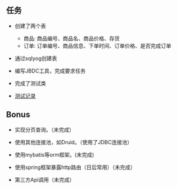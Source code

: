 ## 任务

- 创建了两个表
  - 商品: 商品编号、商品名、商品价格、存货
  - 订单: 订单编号、商品信息、下单时间、订单价格、是否完成订单

- 通过sqlyog创建表
- 编写JBDC工具，完成要求任务
- 完成了测试类
- [测试记录](testHistory.md)

## Bonus

- 实现分页查询。（未完成）
- 使用其他连接池，如Druid。（使用了JDBC连接池）
- 使用mybatis等orm框架。(未完成)
- 使用spring框架暴露http路由（日后常用）（未完成）

- 第三方Api调用（未完成）

